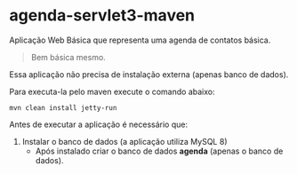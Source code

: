 # agenda-servlet3-maven

Aplicação Web Básica que representa uma agenda de contatos básica.
>Bem básica mesmo.

Essa aplicação não precisa de instalação externa (apenas banco de dados).

Para executa-la pelo maven execute o comando abaixo:

```
mvn clean install jetty-run
```
Antes de executar a aplicação é necessário que:

1. Instalar o banco de dados (a aplicação utiliza MySQL 8)
	- Após instalado criar o banco de dados __agenda__ (apenas o banco de dados).
